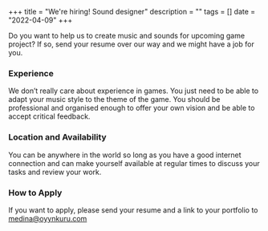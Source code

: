 +++
title = "We're hiring! Sound designer"
description = ""
tags = []
date = "2022-04-09"
+++

Do you want to help us to create music and sounds for upcoming game project? 
If so, send your resume over our way and we might have a job for you.

### Experience
We don’t really care about experience in games. You just need to be able to adapt your music style to the theme of the game. You should be professional and organised enough to offer your own vision and be able to accept critical feedback.

### Location and Availability
You can be anywhere in the world so long as you have a good internet connection and can make yourself available at regular times to discuss your tasks and review your work.

### How to Apply
If you want to apply, please send your resume and a link to your portfolio to medina@oyynkuru.com

